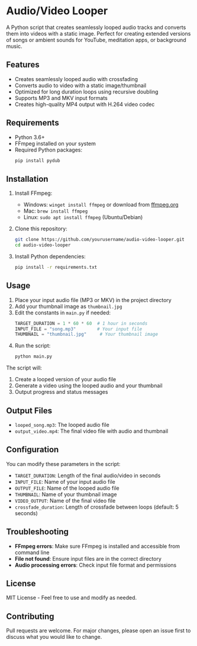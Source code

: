 # Audio/Video Looper

A Python script that creates seamlessly looped audio tracks and converts them into videos with a static image. Perfect for creating extended versions of songs or ambient sounds for YouTube, meditation apps, or background music.

## Features

- Creates seamlessly looped audio with crossfading
- Converts audio to video with a static image/thumbnail
- Optimized for long duration loops using recursive doubling
- Supports MP3 and MKV input formats
- Creates high-quality MP4 output with H.264 video codec

## Requirements

- Python 3.6+
- FFmpeg installed on your system
- Required Python packages:
  ```bash
  pip install pydub
  ```

## Installation

1. Install FFmpeg:
   - Windows: `winget install ffmpeg` or download from [ffmpeg.org](https://ffmpeg.org)
   - Mac: `brew install ffmpeg`
   - Linux: `sudo apt install ffmpeg` (Ubuntu/Debian)

2. Clone this repository:
   ```bash
   git clone https://github.com/yourusername/audio-video-looper.git
   cd audio-video-looper
   ```

3. Install Python dependencies:
   ```bash
   pip install -r requirements.txt
   ```

## Usage

1. Place your input audio file (MP3 or MKV) in the project directory
2. Add your thumbnail image as `thumbnail.jpg`
3. Edit the constants in `main.py` if needed:
   ```python
   TARGET_DURATION = 1 * 60 * 60  # 1 hour in seconds
   INPUT_FILE = "song.mp3"        # Your input file
   THUMBNAIL = "thumbnail.jpg"     # Your thumbnail image
   ```
4. Run the script:
   ```bash
   python main.py
   ```

The script will:
1. Create a looped version of your audio file
2. Generate a video using the looped audio and your thumbnail
3. Output progress and status messages

## Output Files

- `looped_song.mp3`: The looped audio file
- `output_video.mp4`: The final video file with audio and thumbnail

## Configuration

You can modify these parameters in the script:
- `TARGET_DURATION`: Length of the final audio/video in seconds
- `INPUT_FILE`: Name of your input audio file
- `OUTPUT_FILE`: Name of the looped audio file
- `THUMBNAIL`: Name of your thumbnail image
- `VIDEO_OUTPUT`: Name of the final video file
- `crossfade_duration`: Length of crossfade between loops (default: 5 seconds)

## Troubleshooting

- **FFmpeg errors**: Make sure FFmpeg is installed and accessible from command line
- **File not found**: Ensure input files are in the correct directory
- **Audio processing errors**: Check input file format and permissions

## License

MIT License - Feel free to use and modify as needed.

## Contributing

Pull requests are welcome. For major changes, please open an issue first to discuss what you would like to change. 